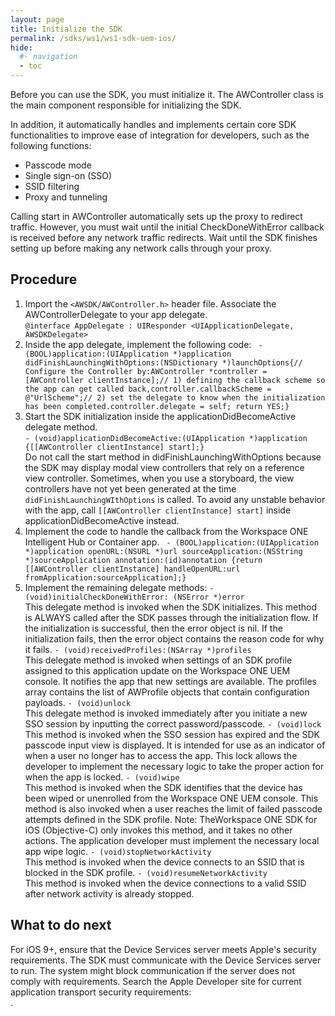 ```yaml
---
layout: page
title: Initialize the SDK 
permalink: /sdks/ws1/ws1-sdk-uem-ios/
hide:
  #- navigation
  - toc
---
```

 
Before you can use the SDK, you must initialize it. The AWController class is the main component responsible for initializing the SDK.

In addition, it automatically handles and implements certain core SDK functionalities to improve ease of integration for developers, such as the following functions:
* Passcode mode
* Single sign-on (SSO)
* SSID filtering
* Proxy and tunneling

Calling start in AWController automatically sets up the proxy to redirect traffic. However, you must wait until the initial CheckDoneWithError callback is received before any network traffic redirects. Wait until the SDK finishes setting up before making any network calls through your proxy.

## Procedure  
1. Import the `<AWSDK/AWController.h>` header file. Associate the AWControllerDelegate to your app delegate.  
`@interface AppDelegate : UIResponder <UIApplicationDelegate, AWSDKDelegate>`  
2. Inside the app delegate, implement the following code:
` - (BOOL)application:(UIApplication *)application didFinishLaunchingWithOptions:(NSDictionary *)launchOptions{// Configure the Controller by:AWController *controller = [AWController clientInstance];// 1) defining the callback scheme so the app can get called back,controller.callbackScheme = @"UrlScheme";// 2) set the delegate to know when the initialization has been completed.controller.delegate = self; return YES;}`
3. Start the SDK initialization inside the applicationDidBecomeActive delegate method.  
`- (void)applicationDidBecomeActive:(UIApplication *)application {[[AWController clientInstance] start];}`  
Do not call the start method in didFinishLaunchingWithOptions because the SDK may display modal view controllers that rely on a reference view controller. Sometimes, when you use a storyboard, the view controllers have not yet been generated at the time `didFinishLaunchingWIthOptions` is called. To avoid any unstable behavior with the app, call `[[AWController clientInstance] start]` inside applicationDidBecomeActive instead.  
4. Implement the code to handle the callback from the Workspace ONE Intelligent Hub or Container app.
` - (BOOL)application:(UIApplication *)application openURL:(NSURL *)url sourceApplication:(NSString *)sourceApplication annotation:(id)annotation {return [[AWController clientInstance] handleOpenURL:url fromApplication:sourceApplication];}`
5. Implement the remaining delegate methods:
`- (void)initialCheckDoneWithError: (NSError *)error`  
This delegate method is invoked when the SDK initializes. This method is ALWAYS called after the SDK passes through the initialization flow. If the initialization is successful, then the error object is nil. If the initialization fails, then the error object contains the reason code for why it fails.
`- (void)receivedProfiles:(NSArray *)profiles`  
This delegate method is invoked when settings of an SDK profile assigned to this application update on the Workspace ONE UEM console. It notifies the app that new settings are available. The profiles array contains the list of AWProfile objects that contain configuration payloads.
`- (void)unlock`  
This delegate method is invoked immediately after you initiate a new SSO session by inputting the correct password/passcode.
`- (void)lock`  
This method is invoked when the SSO session has expired and the SDK passcode input view is displayed. It is intended for use as an indicator of when a user no longer has to access the app. This lock allows the developer to implement the necessary logic to take the proper action for when the app is locked.
`- (void)wipe`  
This method is invoked when the SDK identifies that the device has been wiped or unenrolled from the Workspace ONE UEM console. This method is also invoked when a user reaches the limit of failed passcode attempts defined in the SDK profile.
Note: TheWorkspace ONE SDK for iOS (Objective-C) only invokes this method, and it takes no other actions. The application developer must implement the necessary local app wipe logic.
`- (void)stopNetworkActivity`  
This method is invoked when the device connects to an SSID that is blocked in the SDK profile.
`- (void)resumeNetworkActivity`  
This method is invoked when the device connections to a valid SSID after network activity is already stopped.

## What to do next  
For iOS 9+, ensure that the Device Services server meets Apple's security requirements. The SDK must communicate with the Device Services server to run. The system might block communication if the server does not comply with requirements. Search the Apple Developer site for current application transport security requirements:  
[](https://developer.apple.com/library/prerelease/ios/releasenotes/General/WhatsNewIniOS/Articles/iOS9.html#//apple_ref/doc/uid/TP40016198-SW1).